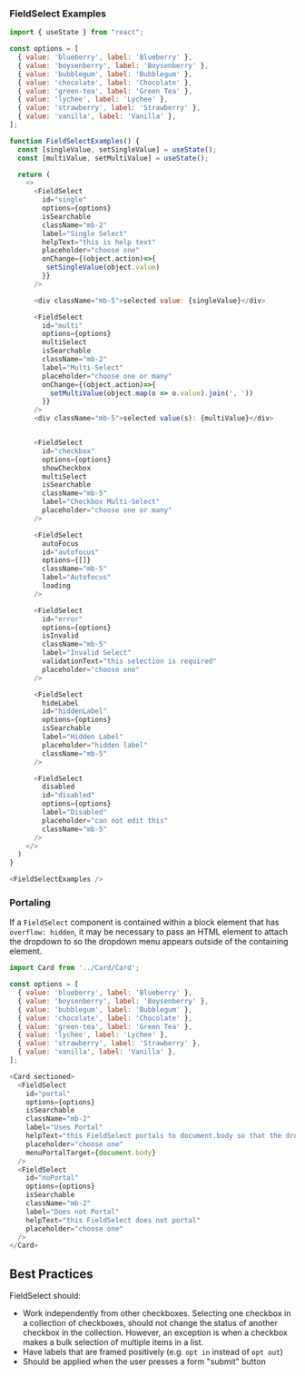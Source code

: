 ### FieldSelect Examples


```js
import { useState } from "react";

const options = [
  { value: 'blueberry', label: 'Blueberry' },
  { value: 'boysenberry', label: 'Boysenberry' },
  { value: 'bubblegum', label: 'Bubblegum' },
  { value: 'chocolate', label: 'Chocolate' },
  { value: 'green-tea', label: 'Green Tea' },
  { value: 'lychee', label: 'Lychee' },
  { value: 'strawberry', label: 'Strawberry' },
  { value: 'vanilla', label: 'Vanilla' },
];

function FieldSelectExamples() {
  const [singleValue, setSingleValue] = useState();
  const [multiValue, setMultiValue] = useState();

  return (
    <>
      <FieldSelect
        id="single"
        options={options}
        isSearchable
        className="mb-2"
        label="Single Select"
        helpText="this is help text"
        placeholder="choose one"
        onChange={(object,action)=>{
         setSingleValue(object.value)
        }}
      />

      <div className="mb-5">selected value: {singleValue}</div>

      <FieldSelect
        id="multi"
        options={options}
        multiSelect
        isSearchable
        className="mb-2"
        label="Multi-Select"
        placeholder="choose one or many"
        onChange={(object,action)=>{
          setMultiValue(object.map(o => o.value).join(', '))
        }}
      />
      <div className="mb-5">selected value(s): {multiValue}</div>


      <FieldSelect
        id="checkbox"
        options={options}
        showCheckbox
        multiSelect
        isSearchable
        className="mb-5"
        label="Checkbox Multi-Select"
        placeholder="choose one or many"
      />

      <FieldSelect
        autoFocus
        id="autofocus"
        options={[]}
        className="mb-5"
        label="Autofocus"
        loading
      />

      <FieldSelect
        id="error"
        options={options}
        isInvalid
        className="mb-5"
        label="Invalid Select"
        validationText="this selection is required"
        placeholder="choose one"
      />

      <FieldSelect
        hideLabel
        id="hiddenLabel"
        options={options}
        isSearchable
        label="Hidden Label"
        placeholder="hidden label"
        className="mb-5"
      />

      <FieldSelect
        disabled
        id="disabled"
        options={options}
        label="Disabled"
        placeholder="can not edit this"
        className="mb-5"
      />
    </>
  )
}

<FieldSelectExamples />
```

### Portaling

If a `FieldSelect` component is contained within a block element that has `overflow: hidden`, it may be necessary to pass an HTML element to attach the dropdown to so the dropdown menu appears outside of the containing element.

```js
import Card from '../Card/Card';

const options = [
  { value: 'blueberry', label: 'Blueberry' },
  { value: 'boysenberry', label: 'Boysenberry' },
  { value: 'bubblegum', label: 'Bubblegum' },
  { value: 'chocolate', label: 'Chocolate' },
  { value: 'green-tea', label: 'Green Tea' },
  { value: 'lychee', label: 'Lychee' },
  { value: 'strawberry', label: 'Strawberry' },
  { value: 'vanilla', label: 'Vanilla' },
];

<Card sectioned>
  <FieldSelect
    id="portal"
    options={options}
    isSearchable
    className="mb-2"
    label="Uses Portal"
    helpText="this FieldSelect portals to document.body so that the dropdown appears outside of the Card component"
    placeholder="choose one"
    menuPortalTarget={document.body}
  />
  <FieldSelect
    id="noPortal"
    options={options}
    isSearchable
    className="mb-2"
    label="Does not Portal"
    helpText="this FieldSelect does not portal"
    placeholder="choose one"
  />
</Card>
```

## Best Practices

FieldSelect should:

* Work independently from other checkboxes. Selecting one checkbox in a collection of checkboxes, should not change the status of another checkbox in the collection. However, an exception is when a checkbox makes a bulk selection of multiple items in a list.
* Have labels that are framed positively (e.g. `opt in` instead of `opt out`)
* Should be applied when the user presses a form "submit" button
